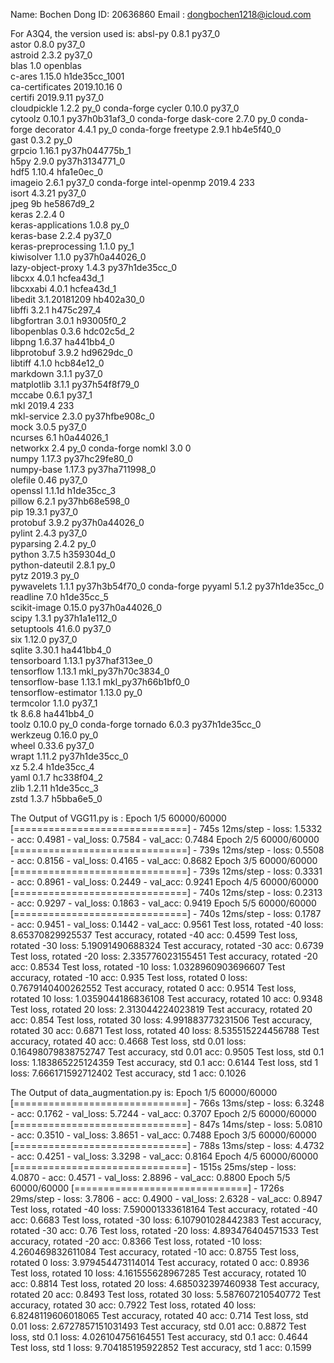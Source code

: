 Name: Bochen Dong
ID: 20636860
Email : dongbochen1218@icloud.com

For A3Q4, the version used is:
absl-py                   0.8.1                    py37_0  
astor                     0.8.0                    py37_0  
astroid                   2.3.2                    py37_0  
blas                      1.0                    openblas  
c-ares                    1.15.0            h1de35cc_1001  
ca-certificates           2019.10.16                    0  
certifi                   2019.9.11                py37_0  
cloudpickle               1.2.2                      py_0    conda-forge
cycler                    0.10.0                   py37_0  
cytoolz                   0.10.1           py37h0b31af3_0    conda-forge
dask-core                 2.7.0                      py_0    conda-forge
decorator                 4.4.1                      py_0    conda-forge
freetype                  2.9.1                hb4e5f40_0  
gast                      0.3.2                      py_0  
grpcio                    1.16.1           py37h044775b_1  
h5py                      2.9.0            py37h3134771_0  
hdf5                      1.10.4               hfa1e0ec_0  
imageio                   2.6.1                    py37_0    conda-forge
intel-openmp              2019.4                      233  
isort                     4.3.21                   py37_0  
jpeg                      9b                   he5867d9_2  
keras                     2.2.4                         0  
keras-applications        1.0.8                      py_0  
keras-base                2.2.4                    py37_0  
keras-preprocessing       1.1.0                      py_1  
kiwisolver                1.1.0            py37h0a44026_0  
lazy-object-proxy         1.4.3            py37h1de35cc_0  
libcxx                    4.0.1                hcfea43d_1  
libcxxabi                 4.0.1                hcfea43d_1  
libedit                   3.1.20181209         hb402a30_0  
libffi                    3.2.1                h475c297_4  
libgfortran               3.0.1                h93005f0_2  
libopenblas               0.3.6                hdc02c5d_2  
libpng                    1.6.37               ha441bb4_0  
libprotobuf               3.9.2                hd9629dc_0  
libtiff                   4.1.0                hcb84e12_0  
markdown                  3.1.1                    py37_0  
matplotlib                3.1.1            py37h54f8f79_0  
mccabe                    0.6.1                    py37_1  
mkl                       2019.4                      233  
mkl-service               2.3.0            py37hfbe908c_0  
mock                      3.0.5                    py37_0  
ncurses                   6.1                  h0a44026_1  
networkx                  2.4                        py_0    conda-forge
nomkl                     3.0                           0  
numpy                     1.17.3           py37hc29fe80_0  
numpy-base                1.17.3           py37ha711998_0  
olefile                   0.46                     py37_0  
openssl                   1.1.1d               h1de35cc_3  
pillow                    6.2.1            py37hb68e598_0  
pip                       19.3.1                   py37_0  
protobuf                  3.9.2            py37h0a44026_0  
pylint                    2.4.3                    py37_0  
pyparsing                 2.4.2                      py_0  
python                    3.7.5                h359304d_0  
python-dateutil           2.8.1                      py_0  
pytz                      2019.3                     py_0  
pywavelets                1.1.1            py37h3b54f70_0    conda-forge
pyyaml                    5.1.2            py37h1de35cc_0  
readline                  7.0                  h1de35cc_5  
scikit-image              0.15.0           py37h0a44026_0  
scipy                     1.3.1            py37h1a1e112_0  
setuptools                41.6.0                   py37_0  
six                       1.12.0                   py37_0  
sqlite                    3.30.1               ha441bb4_0  
tensorboard               1.13.1           py37haf313ee_0  
tensorflow                1.13.1          mkl_py37h70c3834_0  
tensorflow-base           1.13.1          mkl_py37h66b1bf0_0  
tensorflow-estimator      1.13.0                     py_0  
termcolor                 1.1.0                    py37_1  
tk                        8.6.8                ha441bb4_0  
toolz                     0.10.0                     py_0    conda-forge
tornado                   6.0.3            py37h1de35cc_0  
werkzeug                  0.16.0                     py_0  
wheel                     0.33.6                   py37_0  
wrapt                     1.11.2           py37h1de35cc_0  
xz                        5.2.4                h1de35cc_4  
yaml                      0.1.7                hc338f04_2  
zlib                      1.2.11               h1de35cc_3  
zstd                      1.3.7                h5bba6e5_0  

The Output of VGG11.py is :
Epoch 1/5
60000/60000 [==============================] - 745s 12ms/step - loss: 1.5332 - acc: 0.4981 - val_loss: 0.7584 - val_acc: 0.7484
Epoch 2/5
60000/60000 [==============================] - 739s 12ms/step - loss: 0.5508 - acc: 0.8156 - val_loss: 0.4165 - val_acc: 0.8682
Epoch 3/5
60000/60000 [==============================] - 739s 12ms/step - loss: 0.3331 - acc: 0.8961 - val_loss: 0.2449 - val_acc: 0.9241
Epoch 4/5
60000/60000 [==============================] - 740s 12ms/step - loss: 0.2313 - acc: 0.9297 - val_loss: 0.1863 - val_acc: 0.9419
Epoch 5/5
60000/60000 [==============================] - 740s 12ms/step - loss: 0.1787 - acc: 0.9451 - val_loss: 0.1442 - val_acc: 0.9561
Test loss, rotated  -40  loss: 8.65370829925537
Test accuracy, rotated  -40  acc: 0.4599
Test loss, rotated  -30  loss: 5.19091490688324
Test accuracy, rotated  -30  acc: 0.6739
Test loss, rotated  -20  loss: 2.335776023155451
Test accuracy, rotated  -20  acc: 0.8534
Test loss, rotated  -10  loss: 1.0328960903696607
Test accuracy, rotated  -10  acc: 0.935
Test loss, rotated  0  loss: 0.7679140400262552
Test accuracy, rotated  0  acc: 0.9514
Test loss, rotated  10  loss: 1.0359044186836108
Test accuracy, rotated  10  acc: 0.9348
Test loss, rotated  20  loss: 2.313044224023819
Test accuracy, rotated  20  acc: 0.854
Test loss, rotated  30  loss: 4.991883773231506
Test accuracy, rotated  30  acc: 0.6871
Test loss, rotated  40  loss: 8.535515224456788
Test accuracy, rotated  40  acc: 0.4668
Test loss, std   0.01  loss: 0.16498079838752747
Test accuracy, std   0.01  acc: 0.9505
Test loss, std   0.1  loss: 1.183865225124359
Test accuracy, std   0.1  acc: 0.6144
Test loss, std   1  loss: 7.666171592712402
Test accuracy, std   1  acc: 0.1026


The Output of data_augmentation.py is:
Epoch 1/5
60000/60000 [==============================] - 766s 13ms/step - loss: 6.3248 - acc: 0.1762 - val_loss: 5.7244 - val_acc: 0.3707
Epoch 2/5
60000/60000 [==============================] - 847s 14ms/step - loss: 5.0810 - acc: 0.3510 - val_loss: 3.8651 - val_acc: 0.7488
Epoch 3/5
60000/60000 [==============================] - 788s 13ms/step - loss: 4.4732 - acc: 0.4251 - val_loss: 3.3298 - val_acc: 0.8164
Epoch 4/5
60000/60000 [==============================] - 1515s 25ms/step - loss: 4.0870 - acc: 0.4571 - val_loss: 2.8896 - val_acc: 0.8800
Epoch 5/5
60000/60000 [==============================] - 1726s 29ms/step - loss: 3.7806 - acc: 0.4900 - val_loss: 2.6328 - val_acc: 0.8947
Test loss, rotated  -40  loss: 7.590001333618164
Test accuracy, rotated  -40  acc: 0.6683
Test loss, rotated  -30  loss: 6.107901028442383
Test accuracy, rotated  -30  acc: 0.76
Test loss, rotated  -20  loss: 4.893476404571533
Test accuracy, rotated  -20  acc: 0.8366
Test loss, rotated  -10  loss: 4.260469832611084
Test accuracy, rotated  -10  acc: 0.8755
Test loss, rotated  0  loss: 3.979454473114014
Test accuracy, rotated  0  acc: 0.8936
Test loss, rotated  10  loss: 4.161555628967285
Test accuracy, rotated  10  acc: 0.8814
Test loss, rotated  20  loss: 4.685032397460938
Test accuracy, rotated  20  acc: 0.8493
Test loss, rotated  30  loss: 5.587607210540772
Test accuracy, rotated  30  acc: 0.7922
Test loss, rotated  40  loss: 6.8248119606018065
Test accuracy, rotated  40  acc: 0.714
Test loss, std   0.01  loss: 2.6727857151031493
Test accuracy, std   0.01  acc: 0.8872
Test loss, std   0.1  loss: 4.026104756164551
Test accuracy, std   0.1  acc: 0.4644
Test loss, std   1  loss: 9.704185195922852
Test accuracy, std   1  acc: 0.1599

